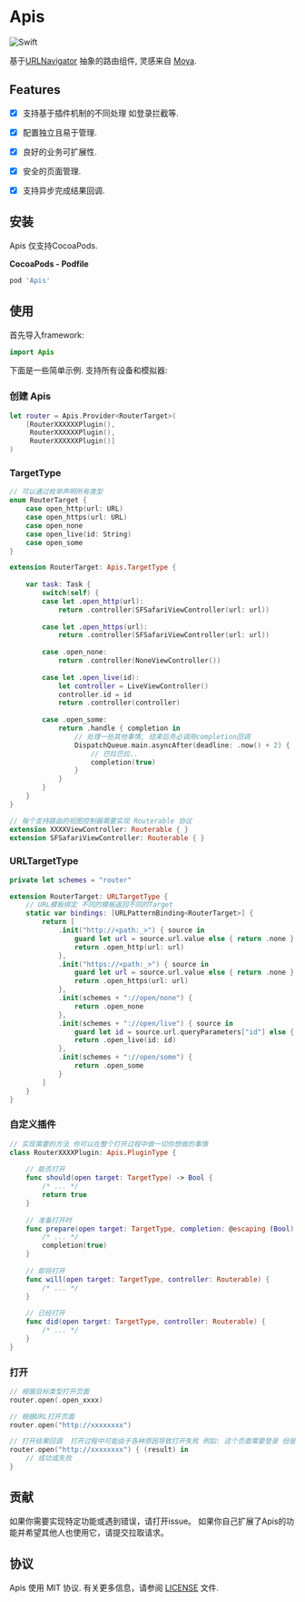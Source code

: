 # Apis

![Swift](https://img.shields.io/badge/Swift-5.0-orange.svg)

基于[URLNavigator](https://github.com/devxoul/URLNavigator) 抽象的路由组件, 灵感来自 [Moya](https://github.com/Moya/Moya).

## Features

- [x] 支持基于插件机制的不同处理 如登录拦截等.
- [x] 配置独立且易于管理.
- [x] 良好的业务可扩展性.
- [x] 安全的页面管理.
- [x] 支持异步完成结果回调.


## 安装

Apis 仅支持CocoaPods.

**CocoaPods - Podfile**

```ruby
pod 'Apis'
```

## 使用

首先导入framework:

```swift
import Apis
```

下面是一些简单示例. 支持所有设备和模拟器:

### 创建 Apis

```swift
let router = Apis.Provider<RouterTarget>(
    [RouterXXXXXXPlugin(),
     RouterXXXXXXPlugin(),
     RouterXXXXXXPlugin()]
)
```

### TargetType

```swift
// 可以通过枚举声明所有类型 
enum RouterTarget {
    case open_http(url: URL)
    case open_https(url: URL)
    case open_none
    case open_live(id: String)
    case open_some
}

extension RouterTarget: Apis.TargetType {
    
    var task: Task {
        switch(self) {
        case let .open_http(url):
            return .controller(SFSafariViewController(url: url))
            
        case let .open_https(url):
            return .controller(SFSafariViewController(url: url))
            
        case .open_none:
            return .controller(NoneViewController())
            
        case let .open_live(id):
            let controller = LiveViewController()
            controller.id = id
            return .controller(controller)
            
        case .open_some:
            return .handle { completion in
                // 处理一些其他事情, 结束后务必调用completion回调
                DispatchQueue.main.asyncAfter(deadline: .now() + 2) {
                    // 巴拉巴拉..
                    completion(true)
                }
            }
        }
    }
}

// 每个支持路由的视图控制器需要实现 Routerable 协议
extension XXXXViewController: Routerable { }
extension SFSafariViewController: Routerable { }
```

### URLTargetType

```swift
private let schemes = "router"

extension RouterTarget: URLTargetType {
    // URL模板绑定 不同的模板返回不同的Target
    static var bindings: [URLPatternBinding<RouterTarget>] {
        return [
            .init("http://<path:_>") { source in
                guard let url = source.url.value else { return .none }
                return .open_http(url: url)
            },
            .init("https://<path:_>") { source in
                guard let url = source.url.value else { return .none }
                return .open_https(url: url)
            },
            .init(schemes + "://open/none") {
                return .open_none
            },
            .init(schemes + "://open/live") { source in
                guard let id = source.url.queryParameters["id"] else { return nil }
                return .open_live(id: id)
            },
            .init(schemes + "://open/some") {
                return .open_some
            }
        ]
    }
}
```

### 自定义插件

```swift 
// 实现需要的方法 你可以在整个打开过程中做一切你想做的事情
class RouterXXXXPlugin: Apis.PluginType {
    
    // 能否打开
    func should(open target: TargetType) -> Bool {
        /* ... */
        return true
    }
    
    // 准备打开时
    func prepare(open target: TargetType, completion: @escaping (Bool) -> Void) {
        /* ... */
        completion(true)
    }
    
    // 即将打开
    func will(open target: TargetType, controller: Routerable) {
        /* ... */
    }
    
    // 已经打开
    func did(open target: TargetType, controller: Routerable) {
        /* ... */
    }
}
```

### 打开

```swift
// 根据目标类型打开页面
router.open(.open_xxxx)

// 根据URL打开页面
router.open("http://xxxxxxxx")

// 打开结果回调  打开过程中可能由于各种原因导致打开失败 例如: 这个页面需要登录 但是当前没有登录之类的
router.open("http://xxxxxxxx") { (result) in
    // 成功或失败
}
```

## 贡献

如果你需要实现特定功能或遇到错误，请打开issue。 如果你自己扩展了Apis的功能并希望其他人也使用它，请提交拉取请求。


## 协议

Apis 使用 MIT 协议. 有关更多信息，请参阅 [LICENSE](LICENSE) 文件.
